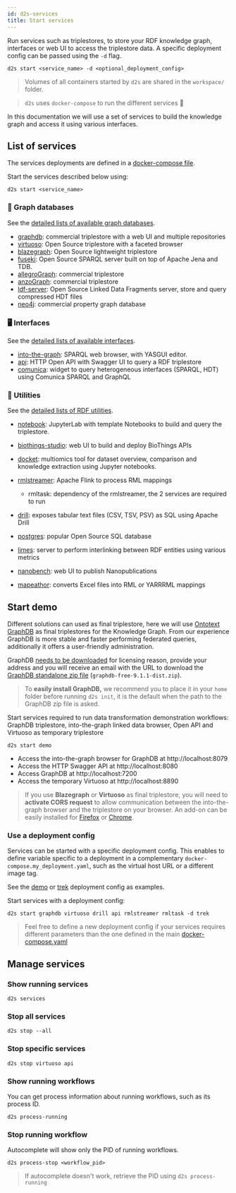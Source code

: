 ```yaml
---
id: d2s-services
title: Start services
---
```


Run services such as triplestores, to store your RDF knowledge graph, interfaces or web UI to access the triplestore data. A specific deployment config can be passed using the `-d` flag.

```shell
d2s start <service_name> -d <optional_deployment_config>
```

> Volumes of all containers started by `d2s` are shared in the `workspace/` folder.

> `d2s` uses `docker-compose` to run the different services 🐳

In this documentation we will use a set of services to build the knowledge graph and access it using various interfaces.

## List of services

The services deployments are defined in a [docker-compose file](https://github.com/MaastrichtU-IDS/d2s-cwl-workflows/blob/master/docker-compose.yaml).

Start the services described below using:

```shell
d2s start <service_name>
```

### 🔗 Graph databases

See the [detailed lists of available graph databases](/docs/services-graph-databases).

* [graphdb](/docs/services-graph-databases#graphdb): commercial triplestore with a web UI and multiple repositories
* [virtuoso](/docs/services-graph-databases#virtuoso): Open Source triplestore with a faceted browser
* [blazegraph](/docs/services-graph-databases#blazegraph): Open Source lightweight triplestore 
* [fuseki](/docs/services-graph-databases#fuseki): Open Source SPARQL server built on top of Apache Jena and TDB. 
* [allegroGraph](/docs/services-graph-databases#allegrograph): commercial triplestore
* [anzoGraph](/docs/services-graph-databases#anzograph): commercial triplestore
* [ldf-server](/docs/services-graph-databases#linked-data-fragments-server): Open Source Linked Data Fragments server, store and query compressed HDT files
* [neo4j](/docs/services-graph-databases#neo4j): commercial property graph database

### 🖥️ Interfaces

See the [detailed lists of available interfaces](/docs/services-interfaces).

* [into-the-graph](/docs/services-interfaces#into-the-graph): SPARQL web browser, with YASGUI editor.
* [api](/docs/services-interfaces#d2s-api): HTTP Open API  with Swagger UI to query a RDF triplestore
* [comunica](/docs/services-interfaces#comunica-widget): widget to query heterogeneous interfaces (SPARQL, HDT) using Comunica SPARQL and GraphQL

### 🔧 Utilities

See the [detailed lists of RDF utilities](/docs/services-utilities).

* [notebook](/docs/services-interfaces#jupyter-notebooks): JupyterLab with template Notebooks to build and query the triplestore.
* [biothings-studio](/docs/services-utilities#biothings-studio): web UI to build and deploy BioThings APIs 
* [docket](/docs/services-utilities#docket): multiomics tool for dataset overview, comparison and knowledge extraction using Jupyter notebooks.
* [rmlstreamer](/docs/services-utilities#rml-streamer): Apache Flink to process RML mappings
  * rmltask: dependency of the rmlstreamer, the 2 services are required to run

* [drill](/docs/services-utilities#apache-drill): exposes tabular text files (CSV, TSV, PSV) as SQL using Apache Drill
* [postgres](/docs/services-utilities#postgres): popular Open Source SQL database
* [limes](/docs/services-utilities#limes-interlinking): server to perform interlinking between RDF entities using various metrics
* [nanobench](/docs/services-utilities#nanobench): web UI to publish Nanopublications
* [mapeathor](/docs/d2s-rml#mapeathor): converts Excel files into RML or YARRRML mappings

## Start demo 

Different solutions can used as final triplestore, here we will use [Ontotext GraphDB](/docs/services#ontotext-graphdb) as final triplestores for the Knowledge Graph. From our experience GraphDB is more stable and faster performing federated queries, additionally it offers a user-friendly administration. 

GraphDB [needs to be downloaded](https://www.ontotext.com/products/graphdb/graphdb-free/) for licensing reason, provide your address and you will receive an email with the URL to download the [GraphDB standalone zip file](https://www.ontotext.com/products/graphdb/graphdb-free/) (`graphdb-free-9.1.1-dist.zip`). 

> To **easily install GraphDB,** we recommend you to place it in your `home` folder before running `d2s init`, it is the default when the path to the GraphDB zip file is asked.

Start services required to run data transformation demonstration workflows: GraphDB triplestore, into-the-graph linked data browser, Open API and Virtuoso as temporary triplestore

```shell
d2s start demo
```

* Access the into-the-graph browser for GraphDB at http://localhost:8079
* Access the HTTP Swagger API at http://localhost:8080
* Access GraphDB at http://localhost:7200
* Access the temporary Virtuoso at http://localhost:8890

> If you use  **Blazegraph** or **Virtuoso** as final triplestore, you will need to **activate CORS request** to allow communication between the into-the-graph browser and the triplestore on your browser. An add-on can be easily installed for [Firefox](https://addons.mozilla.org/fr/firefox/addon/cors-everywhere/) or [Chrome](https://chrome.google.com/webstore/detail/allow-cors-access-control/lhobafahddgcelffkeicbaginigeejlf). 

### Use a deployment config

Services can be started with a specific deployment config. This enables to define variable specific to a deployment in a complementary `docker-compose.my_deployment.yaml`, such as the virtual host URL or a different image tag.

See the [demo](https://github.com/MaastrichtU-IDS/d2s-cwl-workflows/blob/master/docker-compose.demo.yaml) or [trek](https://github.com/MaastrichtU-IDS/d2s-cwl-workflows/blob/master/docker-compose.trek.yaml) deployment config as examples.

Start services with a deployment config:

```shell
d2s start graphdb virtuoso drill api rmlstreamer rmltask -d trek
```

> Feel free to define a new deployment config if your services requires different parameters than the one defined in the main [docker-compose.yaml](https://github.com/MaastrichtU-IDS/d2s-cwl-workflows/blob/master/docker-compose.yaml)

## Manage services

### Show running services

```shell
d2s services
```

### Stop all services

```shell
d2s stop --all
```

### Stop specific services

```shell
d2s stop virtuoso api
```

### Show running workflows

You can get process information about running workflows, such as its process ID.

```shell
d2s process-running
```

### Stop running workflow

Autocomplete will show only the PID of running workflows.

```shell
d2s process-stop <workflow_pid>
```

> If autocomplete doesn't work, retrieve the PID using `d2s process-running`


